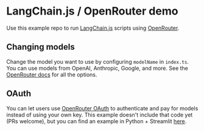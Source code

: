 # LangChain.js / OpenRouter demo

Use this example repo to run [LangChain.js](https://github.com/hwchase17/langchainjs) scripts using [OpenRouter](https://openrouter.ai).

## Changing models

Change the model you want to use by configuring `modelName` in `index.ts`. You can use models from OpenAI, Anthropic, Google, and more. See the [OpenRouter docs](https://openrouter.ai/docs) for all the options.

## OAuth

You can let users use [OpenRouter OAuth](https://openrouter.ai/docs#oauth) to authenticate and pay for models instead of using your own key. This example doesn't include that code yet (PRs welcome), but you can find an example in Python + Streamlit [here](https://github.com/alexanderatallah/openrouter-streamlit).
